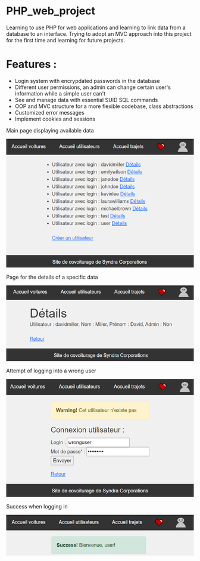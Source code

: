 # PHP_web_project
Learning to use PHP for web applications and learning to link data from a database to an interface.
Trying to adopt an MVC approach into this project for the first time and learning for future projects.

# Features :
- Login system with encrypdated passwords in the database
- Different user permissions, an admin can change certain user's information while a simple user can't
- See and manage data with essential SUID SQL commands 
- OOP and MVC structure for a more flexible codebase, class abstractions
- Customized error messages
- Implement cookies and sessions

Main page displaying available data

![Alt text](/assets/images/screenshots/mainScreenshot.png "Main page")

Page for the details of a specific data

![Alt text](/assets/images/screenshots/detailsScreenshot.png "Details page")

Attempt of logging into a wrong user

![Alt text](/assets/images/screenshots/failLoginExample.png "Fail login")

Success when logging in

![Alt text](/assets/images/screenshots/successLoginExample.png "Success login")